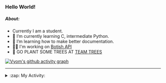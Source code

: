 ### Hello World!

##### About:
- Currently I am a student.
- 🌱 I’m currently learning C, intermediate Python.
- 🌱 I’m learning how to make better documentation.
- 👨‍💻 I'm working on [Botish API](https://github.com/Vyvy-vi/api)
- 🌱 GO PLANT SOME TREES AT [TEAM TREES](https://teamtrees.org/)

[![Vyom's github activity graph](https://activity-graph.herokuapp.com/graph?username=Vyvy-vi)](https://github.com/ashutosh00710/github-readme-activity-graph)

---
<details>
  <summary>:zap: My Activity:</summary>
  
<!--START_SECTION:waka-->
![Code Time](http://img.shields.io/badge/Code%20Time-734%20hrs%2040%20mins-blue)

**I'm a Night 🦉** 

```text
🌞 Morning    57 commits     ██░░░░░░░░░░░░░░░░░░░░░░░   7.94% 
🌆 Daytime    166 commits    █████░░░░░░░░░░░░░░░░░░░░   23.12% 
🌃 Evening    250 commits    ████████░░░░░░░░░░░░░░░░░   34.82% 
🌙 Night      245 commits    ████████░░░░░░░░░░░░░░░░░   34.12%

```
📅 **I'm Most Productive on Sunday** 

```text
Monday       69 commits     ██░░░░░░░░░░░░░░░░░░░░░░░   9.61% 
Tuesday      124 commits    ████░░░░░░░░░░░░░░░░░░░░░   17.27% 
Wednesday    114 commits    ████░░░░░░░░░░░░░░░░░░░░░   15.88% 
Thursday     104 commits    ███░░░░░░░░░░░░░░░░░░░░░░   14.48% 
Friday       77 commits     ██░░░░░░░░░░░░░░░░░░░░░░░   10.72% 
Saturday     84 commits     ███░░░░░░░░░░░░░░░░░░░░░░   11.7% 
Sunday       146 commits    █████░░░░░░░░░░░░░░░░░░░░   20.33%

```


📊 **This Week I Spent My Time On** 

```text
🔥 Editors: 
VS Code                  11 hrs 38 mins      ████████████████████████░   96.78% 
Vim                      23 mins             ░░░░░░░░░░░░░░░░░░░░░░░░░   3.22%

🐱‍💻 Projects: 
praise_backend_js        6 hrs 1 min         ████████████░░░░░░░░░░░░░   50.03% 
phishing-check-bot       4 hrs 19 mins       █████████░░░░░░░░░░░░░░░░   35.94% 
session-3-revision       42 mins             █░░░░░░░░░░░░░░░░░░░░░░░░   5.84% 
Unknown Project          37 mins             █░░░░░░░░░░░░░░░░░░░░░░░░   5.15% 
TEC-Discord-Automation   8 mins              ░░░░░░░░░░░░░░░░░░░░░░░░░   1.14%

```


 Last Updated on 19/04/2022 16:04:24 UTC
<!--END_SECTION:waka-->
</details>
